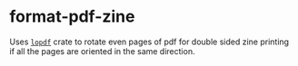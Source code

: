 # format-pdf-zine
Uses [`lopdf`](https://docs.rs/crate/lopdf/latest) crate to rotate even pages of pdf for double sided zine printing if all the pages are oriented in the same direction.